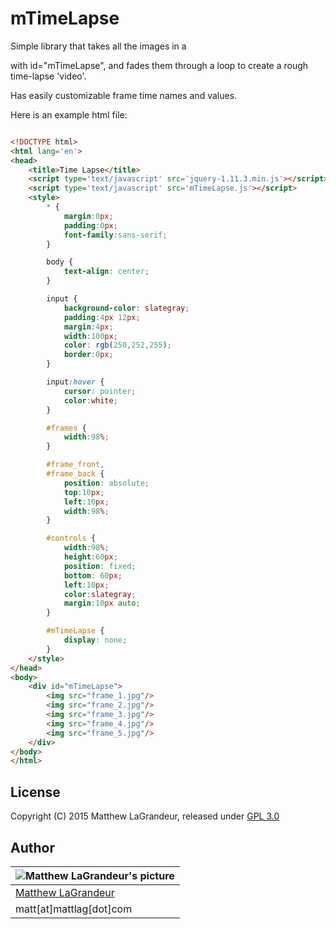 # mTimeLapse
Simple library that takes all the images in a <div> with id="mTimeLapse", and fades them 
through a loop to create a rough time-lapse 'video'.

Has easily customizable frame time names and values.

Here is an example html file:
```html

<!DOCTYPE html>
<html lang='en'>
<head>
	<title>Time Lapse</title>
	<script type='text/javascript' src='jquery-1.11.3.min.js'></script>
	<script type='text/javascript' src='mTimeLapse.js'></script>
	<style>
		* {
			margin:0px;
			padding:0px;
			font-family:sans-serif;
		}

		body {
			text-align: center;
		}

		input {
			background-color: slategray;
			padding:4px 12px;
			margin:4px;
			width:100px;
			color: rgb(250,252,255);
			border:0px;
		}

		input:hover {
			cursor: pointer;
			color:white;
		}

		#frames {
			width:98%;
		}

		#frame_front,
		#frame_back {
			position: absolute;
			top:10px;
			left:10px;
			width:98%;
		}

		#controls {
			width:98%;
			height:60px;
			position: fixed;
			bottom: 60px;
			left:10px;
			color:slategray;
			margin:10px auto;
		}

		#mTimeLapse {
			display: none;
		}
	</style>
</head>
<body>
	<div id="mTimeLapse">
		<img src="frame_1.jpg"/>
		<img src="frame_2.jpg"/>
		<img src="frame_3.jpg"/>
		<img src="frame_4.jpg"/>
		<img src="frame_5.jpg"/>
	</div>
</body>
</html>

```
## License
Copyright (C) 2015 Matthew LaGrandeur, released under [GPL 3.0](https://www.gnu.org/licenses/gpl-3.0-standalone.html)

## Author
| ![Matthew LaGrandeur's picture](https://1.gravatar.com/avatar/f6f7b963adc54db7e713d7bd5f4903ec?s=70) |
|---|
| [Matthew LaGrandeur](http://mattlag.com/) |
| matt[at]mattlag[dot]com |



